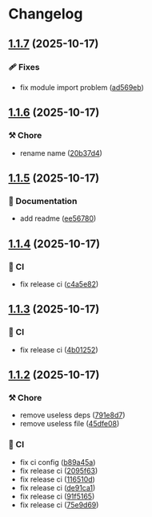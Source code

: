 # Changelog

## [1.1.7](https://github.com/wood3n/biu/compare/v1.1.6...v1.1.7) (2025-10-17)

### 🩹 Fixes

* fix module import problem ([ad569eb](https://github.com/wood3n/biu/commit/ad569eb0d23295c3ad79826db9b9fef492b7647b))

## [1.1.6](https://github.com/wood3n/biu/compare/v1.1.5...v1.1.6) (2025-10-17)

### ⚒️ Chore

* rename name ([20b37d4](https://github.com/wood3n/biu/commit/20b37d4510e27ab207f1a2ebb3bb184196b1b485))

## [1.1.5](https://github.com/wood3n/tune/compare/v1.1.4...v1.1.5) (2025-10-17)

### 📖 Documentation

* add readme ([ee56780](https://github.com/wood3n/tune/commit/ee56780d56d30a672fe322f88240ec410df30d35))

## [1.1.4](https://github.com/wood3n/tune/compare/v1.1.3...v1.1.4) (2025-10-17)

### 🤖 CI

* fix release ci ([c4a5e82](https://github.com/wood3n/tune/commit/c4a5e82f21a27cff158eee4ba652a10015ec710b))

## [1.1.3](https://github.com/wood3n/tune/compare/v1.1.2...v1.1.3) (2025-10-17)

### 🤖 CI

* fix release ci ([4b01252](https://github.com/wood3n/tune/commit/4b0125268883608294aa08d2b620299cca698754))

## [1.1.2](https://github.com/wood3n/tune/compare/v1.1.1...v1.1.2) (2025-10-17)

### ⚒️ Chore

* remove useless deps ([791e8d7](https://github.com/wood3n/tune/commit/791e8d7be380f5b858e8d12d8771854e871bb1bb))
* remove useless file ([45dfe08](https://github.com/wood3n/tune/commit/45dfe08425dae4e63762372ad52f745bc48318c0))

### 🤖 CI

* fix ci config ([b89a45a](https://github.com/wood3n/tune/commit/b89a45a19eccefa7762a0e112cfbdc99befbc46c))
* fix release ci ([2095f63](https://github.com/wood3n/tune/commit/2095f6364422f91b1ac8a8355ad09107c07ba536))
* fix release ci ([116510d](https://github.com/wood3n/tune/commit/116510d7db47b77dca28012881cbda3f06537488))
* fix release ci ([de91ca1](https://github.com/wood3n/tune/commit/de91ca1de4a31a882f05932675db15db93c83ccd))
* fix release ci ([91f5165](https://github.com/wood3n/tune/commit/91f516599c0202fde6230b427024b3763c73a13d))
* fix release ci ([75e9d69](https://github.com/wood3n/tune/commit/75e9d69abf110a0173f331e6b512a26c4a9f3e54))
